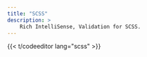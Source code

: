 ```yaml
---
title: "SCSS"
description: >
    Rich IntelliSense, Validation for SCSS.
---
```


{{<  t/codeeditor lang="scss" >}}
